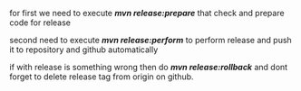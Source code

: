for first we need to execute ***mvn release:prepare***
that check and prepare code for release

second need to execute ***mvn release:perform*** 
to perform release and push it to repository and github automatically

if with release is something wrong then do ***mvn release:rollback*** 
and dont forget to delete release tag from origin on github.